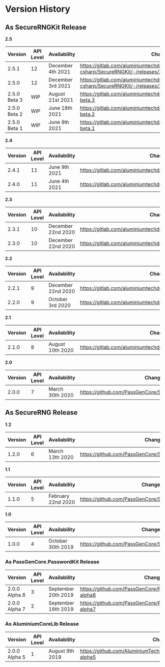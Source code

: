 # Version History

## As SecureRNGKit Release

**2.5**

| Version | API Level | Availability | Changelog |
|--|--|--|-|
| 2.5.1 | 12 | December 4th 2021 | https://gitlab.com/aluminiumtechdevkit/devkit-csharp/SecureRNGKit/-/releases/2.5.1 |
| 2.5.0 | 12 | December 3rd 2021 | https://gitlab.com/aluminiumtechdevkit/devkit-csharp/SecureRNGKit/-/releases/2.5.0 |
| 2.5.0 Beta 3 | WIP | August 21st 2021 | https://gitlab.com/aluminiumtechdevkit/SecureRNGKit/-/releases/2.5.0-beta.3 |
| 2.5.0 Beta 2 | WIP | June 18th 2021 | https://gitlab.com/aluminiumtechdevkit/SecureRNGKit/-/releases/2.5.0-beta.2 |
| 2.5.0 Beta 1 | WIP | June 9th 2021 | https://gitlab.com/aluminiumtechdevkit/SecureRNGKit/-/releases/2.5.0-beta.1 |

**2.4**

| Version | API Level | Availability | Changelog |
|--|--|--|--|
| 2.4.1 | 11 | June 9th 2021 | https://gitlab.com/aluminiumtechdevkit/SecureRNGKit/-/releases/2.4.1 |
| 2.4.0 | 11 | June 4th 2021 | https://gitlab.com/aluminiumtechdevkit/SecureRNGKit/-/releases/2.4.0 |

**2.3**

| Version | API Level | Availability | Changelog |
|--|--|--|--|
| 2.3.1 | 10 | December 22nd 2020 | https://gitlab.com/aluminiumtechdevkit/SecureRNGKit/-/releases/2.3.1 |
| 2.3.0 | 10 | December 22nd 2020 | https://gitlab.com/aluminiumtechdevkit/SecureRNGKit/-/releases/2.3.0 |


**2.2**

| Version | API Level | Availability | Changelog |
|--|--|--|--|
| 2.2.1 | 9 | December 22nd 2020 | https://gitlab.com/aluminiumtechdevkit/SecureRNGKit/-/releases/2.2.1 |
| 2.2.0 | 9 | October 3rd 2020 | https://gitlab.com/aluminiumtechdevkit/SecureRNGKit/-/releases/2.2.0 |


**2.1**

| Version | API Level | Availability | Changelog |
|--|--|--|--|
| 2.1.0 | 8 | August 10th 2020 | https://gitlab.com/aluminiumtechdevkit/SecureRNGKit/-/releases/2.1.0 |


**2.0**

| Version | API Level | Availability | Changelog |
|--|--|--|--|
| 2.0.0 | 7 | March 30th 2020 | https://github.com/PassGenCore/SecureRNGKit/releases/tag/2.0.0 |

## As SecureRNG Release

**1.2**

| Version | API Level | Availability | Changelog |
|--|--|--|--|
| 1.2.0 | 6 | March 13th 2020 | https://github.com/PassGenCore/SecureRNGKit/releases/tag/1.2.0 |


**1.1**

| Version | API Level | Availability | Changelog |
|--|--|--|--|
| 1.1.0 | 5 | February 22nd 2020 | https://github.com/PassGenCore/SecureRNG/releases/tag/1.1.0 |


**1.0**

| Version | API Level | Availability | Changelog |
|--|--|--|--|
| 1.0.0 | 4 | October 30th 2019 | https://github.com/PassGenCore/SecureRNG/releases/tag/1.0.0 |
  
  
### As PassGenCore.PasswordKit Release

| Version | API Level | Availability | Changelog |
|--|--|--|--|
| 2.0.0 Alpha 8 | 3 | September 20th 2019 | https://github.com/PassGenCore/PasswordKit/releases/tag/2.0.0-alpha8 |
| 2.0.0 Alpha 7 | 2 | September 16th 2019 | https://github.com/PassGenCore/PasswordKit/releases/tag/2.0.0-alpha7 |


### As AluminiumCoreLib Release

| Version | API Level | Availability | Changelog |
|--|--|--|--|
| 2.0.0 Alpha 5 | 1 | August 9th 2019 | https://github.com/AluminiumTech/AluminiumCoreLib/releases/tag/2.0.0-alpha5 |
